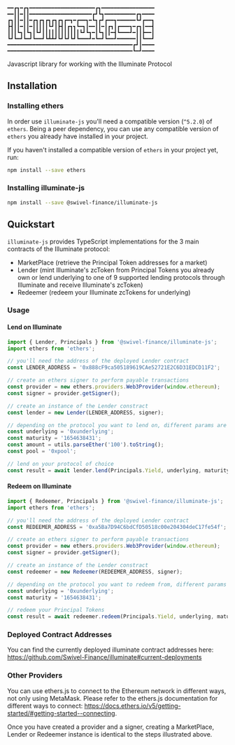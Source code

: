 ```
━━┏┓━┏┓━━━━━━━━━━━━━━━━━━━━━┏┓━━━━━━━━━━━━━━━━━
━━┃┃━┃┃━━━━━━━━━━━━━━━━━━━━┏┛┗┓━━━━━━━━━━┏┓━━━━
┏┓┃┃━┃┃━┏┓┏┓┏┓┏┓┏┓┏━┓━┏━━┓━┗┓┏┛┏━━┓━━━━━━┗┛┏━━┓
┣┫┃┃━┃┃━┃┃┃┃┃┗┛┃┣┫┃┏┓┓┗━┓┃━━┃┃━┃┏┓┃┏━━━┓━┏┓┃━━┫
┃┃┃┗┓┃┗┓┃┗┛┃┃┃┃┃┃┃┃┃┃┃┃┗┛┗┓━┃┗┓┃┃━┫┗━━━┛━┃┃┣━━┃
┗┛┗━┛┗━┛┗━━┛┗┻┻┛┗┛┗┛┗┛┗━━━┛━┗━┛┗━━┛━━━━━━┃┃┗━━┛
━━━━━━━━━━━━━━━━━━━━━━━━━━━━━━━━━━━━━━━━┏┛┃━━━━
━━━━━━━━━━━━━━━━━━━━━━━━━━━━━━━━━━━━━━━━┗━┛━━━━
```
Javascript library for working with the Illuminate Protocol

## Installation

### Installing ethers

In order use `illuminate-js` you'll need a compatible version (`^5.2.0`) of `ethers`. Being a peer dependency, you can use any compatible version of `ethers` you already have installed in your project. 

If you haven't installed a compatible version of `ethers` in your project yet, run:

```bash
npm install --save ethers
```

### Installing illuminate-js

```bash
npm install --save @swivel-finance/illuminate-js
```

## Quickstart

`illuminate-js` provides TypeScript implementations for the 3 main contracts of the Illuminate protocol:

- MarketPlace (retrieve the Principal Token addresses for a market)
- Lender (mint Illuminate's zcToken from Principal Tokens you already own or lend underlying to one of 9 supported lending protocols through Illuminate and receive Illuminate's zcToken)
- Redeemer (redeem your Illuminate zcTokens for underlying)

### Usage

#### Lend on Illuminate

```typescript
import { Lender, Principals } from '@swivel-finance/illuminate-js';
import ethers from 'ethers';

// you'll need the address of the deployed Lender contract
const LENDER_ADDRESS = '0x888cF9ca505189619CAe52721E2C6D31EDCD11F2';

// create an ethers signer to perform payable transactions
const provider = new ethers.providers.Web3Provider(window.ethereum);
const signer = provider.getSigner(); 

// create an instance of the Lender constract
const lender = new Lender(LENDER_ADDRESS, signer);

// depending on the protocol you want to lend on, different params are required
const underlying = '0xunderlying';
const maturity = '1654638431';
const amount = utils.parseEther('100').toString();
const pool = '0xpool';

// lend on your protocol of choice
const result = await lender.lend(Principals.Yield, underlying, maturity, amount, pool);
```

#### Redeem on Illuminate

```typescript
import { Redeemer, Principals } from '@swivel-finance/illuminate-js';
import ethers from 'ethers';

// you'll need the address of the deployed Lender contract
const REDEEMER_ADDRESS = '0xa5Ba7D94C6bdCfD50518c00e204304deC17fe54f';

// create an ethers signer to perform payable transactions
const provider = new ethers.providers.Web3Provider(window.ethereum);
const signer = provider.getSigner(); 

// create an instance of the Lender constract
const redeemer = new Redeemer(REDEEMER_ADDRESS, signer);

// depending on the protocol you want to redeem from, different params are required
const underlying = '0xunderlying';
const maturity = '1654638431';

// redeem your Principal Tokens
const result = await redeemer.redeem(Principals.Yield, underlying, maturity);
```

### Deployed Contract Addresses

You can find the currently deployed illuminate contract addresses here: https://github.com/Swivel-Finance/illuminate#current-deployments

### Other Providers

You can use ethers.js to connect to the Ethereum network in different ways, not only using MetaMask. Please refer to the ethers.js documentation for different ways to connect: https://docs.ethers.io/v5/getting-started/#getting-started--connecting.

Once you have created a provider and a signer, creating a MarketPlace, Lender or Redeemer instance is identical to the steps illustrated above.
